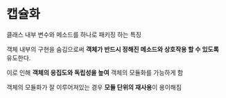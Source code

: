 # 캡슐화
클래스 내부 변수와 메소드를 하나로 패키징 하는 특징

객체 내부의 구현을 숨김으로써 **객체가 반드시 정해진 메소드와 상호작용 할 수 있도록** 유도한다.

이로 인해 **객체의 응집도와 독립성을 높여** 객체의 모듈화를 가능하게 함

객체의 모듈화가 잘 이루어져있는 경우 **모듈 단위의 재사용**이 용이해짐


